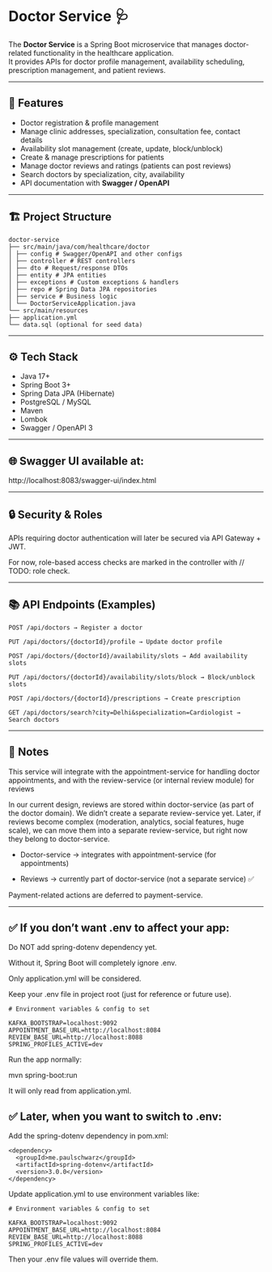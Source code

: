 # Doctor Service 🩺

The **Doctor Service** is a Spring Boot microservice that manages doctor-related functionality in the healthcare application.  
It provides APIs for doctor profile management, availability scheduling, prescription management, and patient reviews.

---

## 🚀 Features
- Doctor registration & profile management
- Manage clinic addresses, specialization, consultation fee, contact details
- Availability slot management (create, update, block/unblock)
- Create & manage prescriptions for patients
- Manage doctor reviews and ratings (patients can post reviews)
- Search doctors by specialization, city, availability
- API documentation with **Swagger / OpenAPI**

---

## 🏗️ Project Structure
```
doctor-service
├── src/main/java/com/healthcare/doctor
│ ├── config # Swagger/OpenAPI and other configs
│ ├── controller # REST controllers
│ ├── dto # Request/response DTOs
│ ├── entity # JPA entities
│ ├── exceptions # Custom exceptions & handlers
│ ├── repo # Spring Data JPA repositories
│ ├── service # Business logic
│ └── DoctorServiceApplication.java
└── src/main/resources
├── application.yml
└── data.sql (optional for seed data)
```
---

## ⚙️ Tech Stack
- Java 17+
- Spring Boot 3+
- Spring Data JPA (Hibernate)
- PostgreSQL / MySQL
- Maven
- Lombok
- Swagger / OpenAPI 3

---

## 🌐 Swagger UI available at:
http://localhost:8083/swagger-ui/index.html

---

## 🔒 Security & Roles

APIs requiring doctor authentication will later be secured via API Gateway + JWT.

For now, role-based access checks are marked in the controller with // TODO: role check.

---

## 📚 API Endpoints (Examples)
```
POST /api/doctors → Register a doctor

PUT /api/doctors/{doctorId}/profile → Update doctor profile

POST /api/doctors/{doctorId}/availability/slots → Add availability slots

PUT /api/doctors/{doctorId}/availability/slots/block → Block/unblock slots

POST /api/doctors/{doctorId}/prescriptions → Create prescription

GET /api/doctors/search?city=Delhi&specialization=Cardiologist → Search doctors
```
---

## 📝 Notes

This service will integrate with the appointment-service for handling doctor appointments, and with the review-service (or internal review module) for reviews

In our current design, reviews are stored within doctor-service (as part of the doctor domain). We didn’t create a separate review-service yet.
Later, if reviews become complex (moderation, analytics, social features, huge scale), we can move them into a separate review-service, but right now they belong to doctor-service.

- Doctor-service → integrates with appointment-service (for appointments)

- Reviews → currently part of doctor-service (not a separate service) ✅

Payment-related actions are deferred to payment-service.

---

## ✅ If you don’t want .env to affect your app:

Do NOT add spring-dotenv dependency yet.

Without it, Spring Boot will completely ignore .env.

Only application.yml will be considered.

Keep your .env file in project root (just for reference or future use).
```
# Environment variables & config to set

KAFKA_BOOTSTRAP=localhost:9092
APPOINTMENT_BASE_URL=http://localhost:8084
REVIEW_BASE_URL=http://localhost:8088
SPRING_PROFILES_ACTIVE=dev
```

Run the app normally:

mvn spring-boot:run


It will only read from application.yml.

## ✅ Later, when you want to switch to .env:

Add the spring-dotenv dependency in pom.xml:
```
<dependency>
  <groupId>me.paulschwarz</groupId>
  <artifactId>spring-dotenv</artifactId>
  <version>3.0.0</version>
</dependency>
```

Update application.yml to use environment variables like:
```
# Environment variables & config to set

KAFKA_BOOTSTRAP=localhost:9092
APPOINTMENT_BASE_URL=http://localhost:8084
REVIEW_BASE_URL=http://localhost:8088
SPRING_PROFILES_ACTIVE=dev
```

Then your .env file values will override them.